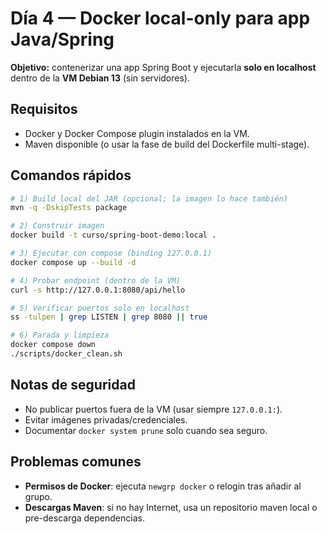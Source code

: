  # Día 4 — Docker local-only para app Java/Spring

**Objetivo:** contenerizar una app Spring Boot y ejecutarla **solo en localhost** dentro de la **VM Debian 13** (sin servidores).

## Requisitos
- Docker y Docker Compose plugin instalados en la VM.
- Maven disponible (o usar la fase de build del Dockerfile multi-stage).

## Comandos rápidos
```bash
# 1) Build local del JAR (opcional; la imagen lo hace también)
mvn -q -DskipTests package

# 2) Construir imagen
docker build -t curso/spring-boot-demo:local .

# 3) Ejecutar con compose (binding 127.0.0.1)
docker compose up --build -d

# 4) Probar endpoint (dentro de la VM)
curl -s http://127.0.0.1:8080/api/hello

# 5) Verificar puertos solo en localhost
ss -tulpen | grep LISTEN | grep 8080 || true

# 6) Parada y limpieza
docker compose down
./scripts/docker_clean.sh
```

## Notas de seguridad
- No publicar puertos fuera de la VM (usar siempre `127.0.0.1:`).
- Evitar imágenes privadas/credenciales.
- Documentar `docker system prune` solo cuando sea seguro.

## Problemas comunes
- **Permisos de Docker**: ejecuta `newgrp docker` o relogin tras añadir al grupo.
- **Descargas Maven**: si no hay Internet, usa un repositorio maven local o pre-descarga dependencias.
